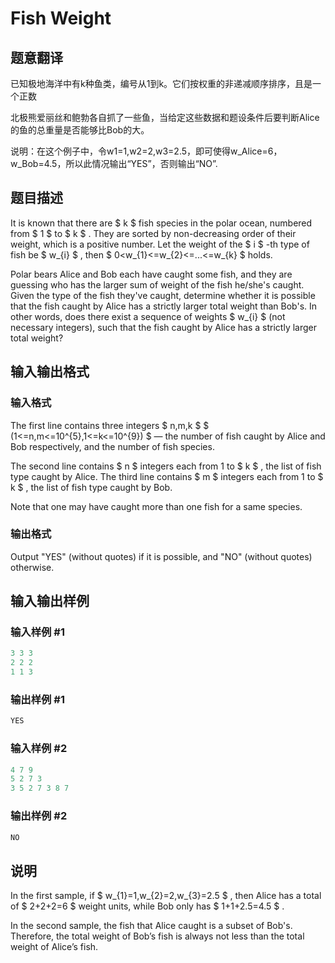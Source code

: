 # Fish Weight

## 题意翻译

已知极地海洋中有k种鱼类，编号从1到k。它们按权重的非递减顺序排序，且是一个正数

北极熊爱丽丝和鲍勃各自抓了一些鱼，当给定这些数据和题设条件后要判断Alice的鱼的总重量是否能够比Bob的大。

说明：在这个例子中，令w1=1,w2=2,w3=2.5，即可使得w_Alice=6，w_Bob=4.5，所以此情况输出“YES”，否则输出“NO”.

## 题目描述

It is known that there are $ k $ fish species in the polar ocean, numbered from $ 1 $ to $ k $ . They are sorted by non-decreasing order of their weight, which is a positive number. Let the weight of the $ i $ -th type of fish be $ w_{i} $ , then $ 0&lt;w_{1}<=w_{2}<=...<=w_{k} $ holds.

Polar bears Alice and Bob each have caught some fish, and they are guessing who has the larger sum of weight of the fish he/she's caught. Given the type of the fish they've caught, determine whether it is possible that the fish caught by Alice has a strictly larger total weight than Bob's. In other words, does there exist a sequence of weights $ w_{i} $ (not necessary integers), such that the fish caught by Alice has a strictly larger total weight?

## 输入输出格式

### 输入格式

The first line contains three integers $ n,m,k $ $ (1<=n,m<=10^{5},1<=k<=10^{9}) $ — the number of fish caught by Alice and Bob respectively, and the number of fish species.

The second line contains $ n $ integers each from 1 to $ k $ , the list of fish type caught by Alice. The third line contains $ m $ integers each from 1 to $ k $ , the list of fish type caught by Bob.

Note that one may have caught more than one fish for a same species.

### 输出格式

Output "YES" (without quotes) if it is possible, and "NO" (without quotes) otherwise.

## 输入输出样例

### 输入样例 #1

```cpp
3 3 3
2 2 2
1 1 3

```
### 输出样例 #1

```cpp
YES

```
### 输入样例 #2

```cpp
4 7 9
5 2 7 3
3 5 2 7 3 8 7

```
### 输出样例 #2

```cpp
NO

```
## 说明

In the first sample, if $ w_{1}=1,w_{2}=2,w_{3}=2.5 $ , then Alice has a total of $ 2+2+2=6 $ weight units, while Bob only has $ 1+1+2.5=4.5 $ .

In the second sample, the fish that Alice caught is a subset of Bob's. Therefore, the total weight of Bob’s fish is always not less than the total weight of Alice’s fish.

